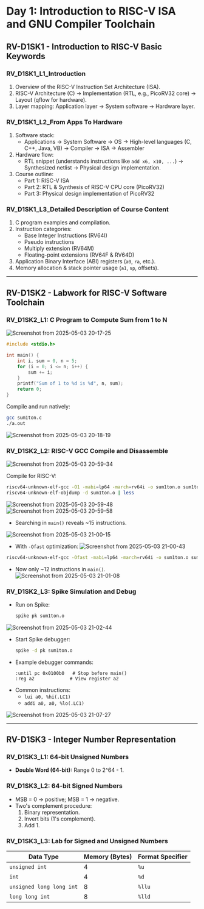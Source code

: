 
# Day 1: Introduction to RISC-V ISA and GNU Compiler Toolchain

## RV-D1SK1 - Introduction to RISC-V Basic Keywords

### RV_D1SK1_L1_Introduction
1. Overview of the RISC-V Instruction Set Architecture (ISA).
2. RISC-V Architecture (C) → Implementation (RTL, e.g., PicoRV32 core) → Layout (qflow for hardware).
3. Layer mapping: Application layer → System software → Hardware layer.

### RV_D1SK1_L2_From Apps To Hardware
1. Software stack:  
   - Applications → System Software → OS → High-level languages (C, C++, Java, VB) → Compiler → ISA → Assembler  
2. Hardware flow:  
   - RTL snippet (understands instructions like `add x6, x10, ...`) → Synthesized netlist → Physical design implementation.  
3. Course outline:  
   - Part 1: RISC-V ISA  
   - Part 2: RTL & Synthesis of RISC-V CPU core (PicoRV32)  
   - Part 3: Physical design implementation of PicoRV32  

### RV_D1SK1_L3_Detailed Description of Course Content
1. C program examples and compilation.  
2. Instruction categories:  
   - Base Integer Instructions (RV64I)  
   - Pseudo instructions  
   - Multiply extension (RV64M)  
   - Floating-point extensions (RV64F & RV64D)  
3. Application Binary Interface (ABI) registers (`a0`, `ra`, etc.).  
4. Memory allocation & stack pointer usage (`a1`, `sp`, offsets).

---

## RV-D1SK2 - Labwork for RISC-V Software Toolchain

### RV_D1SK2_L1: C Program to Compute Sum from 1 to N
![Screenshot from 2025-05-03 20-17-25](https://github.com/user-attachments/assets/8c2ada96-aa8f-4a13-99c3-d2f019390829)


```c
#include <stdio.h>

int main() {
    int i, sum = 0, n = 5;
    for (i = 0; i <= n; i++) {
        sum += i;
    }
    printf("Sum of 1 to %d is %d", n, sum);
    return 0;
}
```

Compile and run natively:
```bash
gcc sum1ton.c
./a.out
```
![Screenshot from 2025-05-03 20-18-19](https://github.com/user-attachments/assets/bf07b9f4-a880-4b08-a430-baa786e0c84b)


### RV_D1SK2_L2: RISC-V GCC Compile and Disassemble
![Screenshot from 2025-05-03 20-59-34](https://github.com/user-attachments/assets/d9cbb72b-1da5-4ee0-9801-0b876537880a)


Compile for RISC-V:
```bash
riscv64-unknown-elf-gcc -O1 -mabi=lp64 -march=rv64i -o sum1ton.o sum1ton.c
riscv64-unknown-elf-objdump -d sum1ton.o | less
```
![Screenshot from 2025-05-03 20-59-48](https://github.com/user-attachments/assets/94455357-8888-4858-82f1-85b414028fa4)
![Screenshot from 2025-05-03 20-59-58](https://github.com/user-attachments/assets/8938435d-fdc3-4e78-9eb8-593549647092)


- Searching in `main()` reveals ~15 instructions.

![Screenshot from 2025-05-03 21-00-15](https://github.com/user-attachments/assets/ad4b39b8-a5fc-4622-83cf-3364c6284a14)



- With `-Ofast` optimization:
![Screenshot from 2025-05-03 21-00-43](https://github.com/user-attachments/assets/d77d38a5-3fb1-4247-87a7-d7b5bda559f4)


```bash
riscv64-unknown-elf-gcc -Ofast -mabi=lp64 -march=rv64i -o sum1ton.o sum1ton.c
```
- Now only ~12 instructions in `main()`.
![Screenshot from 2025-05-03 21-01-08](https://github.com/user-attachments/assets/37b880ee-011b-4508-ac5a-6b53d67f78fa)


### RV_D1SK2_L3: Spike Simulation and Debug
- Run on Spike:
  ```bash
  spike pk sum1ton.o
  ```
![Screenshot from 2025-05-03 21-02-44](https://github.com/user-attachments/assets/f5945693-c427-4a25-a514-4a86efc5bae2)


- Start Spike debugger:
  ```bash
  spike -d pk sum1ton.o
  ```
- Example debugger commands:
  ```
  :until pc 0x0100b0   # Stop before main()
  :reg a2             # View register a2
  ```
- Common instructions:
  - `lui a0, %hi(.LC1)`
  - `addi a0, a0, %lo(.LC1)`
 
![Screenshot from 2025-05-03 21-07-27](https://github.com/user-attachments/assets/9c7f11de-8ca4-41ad-807d-30f0579d828e)


---

## RV-D1SK3 - Integer Number Representation

### RV_D1SK3_L1: 64-bit Unsigned Numbers
- **Double Word (64-bit):** Range 0 to 2^64 - 1.

### RV_D1SK3_L2: 64-bit Signed Numbers
- MSB = 0 → positive; MSB = 1 → negative.
- Two's complement procedure:
  1. Binary representation.
  2. Invert bits (1's complement).
  3. Add 1.

### RV_D1SK3_L3: Lab for Signed and Unsigned Numbers

| Data Type                | Memory (Bytes) | Format Specifier |
|--------------------------|----------------|------------------|
| `unsigned int`           | 4              | `%u`             |
| `int`                    | 4              | `%d`             |
| `unsigned long long int` | 8              | `%llu`           |
| `long long int`          | 8              | `%lld`           |
